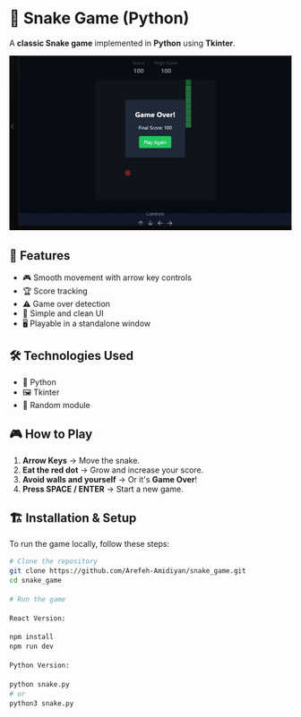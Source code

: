 # 🐍 Snake Game (Python)  

A **classic Snake game** implemented in **Python** using **Tkinter**.  

![Game Preview](./project/img/preview.jpg)  

## 🚀 Features  

- 🎮 Smooth movement with arrow key controls  
- 🏆 Score tracking  
- ⚠️ Game over detection  
- 🎨 Simple and clean UI  
- 🖥️ Playable in a standalone window  

## 🛠 Technologies Used  

- 🐍 Python  
- 🖼️ Tkinter  
- 🎲 Random module  

## 🎮 How to Play  

1. **Arrow Keys** → Move the snake.  
2. **Eat the red dot** → Grow and increase your score.  
3. **Avoid walls and yourself** → Or it's **Game Over**!  
4. **Press SPACE / ENTER** → Start a new game.  

## 🏗 Installation & Setup  

To run the game locally, follow these steps:  

```bash  
# Clone the repository  
git clone https://github.com/Arefeh-Amidiyan/snake_game.git  
cd snake_game  

# Run the game

React Version:

npm install
npm run dev

Python Version:

python snake.py
# or
python3 snake.py
